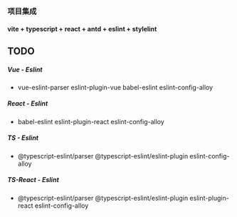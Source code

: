 ### 项目集成
#### vite + typescript + react + antd + eslint + stylelint

## TODO
##### Vue - Eslint
- vue-eslint-parser eslint-plugin-vue babel-eslint eslint-config-alloy
##### React - Eslint
- babel-eslint eslint-plugin-react eslint-config-alloy
##### TS - Eslint
- @typescript-eslint/parser @typescript-eslint/eslint-plugin eslint-config-alloy
##### TS-React - Eslint
- @typescript-eslint/parser @typescript-eslint/eslint-plugin eslint-plugin-react eslint-config-alloy
